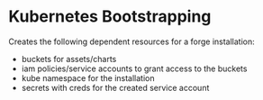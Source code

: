 # Kubernetes Bootstrapping

Creates the following dependent resources for a forge installation:

* buckets for assets/charts
* iam policies/service accounts to grant access to the buckets
* kube namespace for the installation
* secrets with creds for the created service account